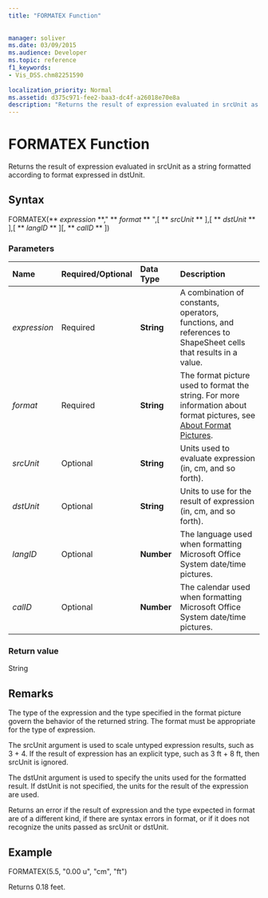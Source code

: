 ```yaml
---
title: "FORMATEX Function"
 
 
manager: soliver
ms.date: 03/09/2015
ms.audience: Developer
ms.topic: reference
f1_keywords:
- Vis_DSS.chm82251590
 
localization_priority: Normal
ms.assetid: d375c971-fee2-baa3-dc4f-a26018e70e8a
description: "Returns the result of expression evaluated in srcUnit as a string formatted according to format expressed in dstUnit."
---
```


# FORMATEX Function

Returns the result of expression evaluated in srcUnit as a string formatted according to format expressed in dstUnit.
  
## Syntax

FORMATEX(** *expression* **," ** *format* ** ",[ ** *srcUnit* ** ],[ ** *dstUnit* ** ],[ ** *langID* ** ][, ** *calID* ** ]) 
  
### Parameters

|**Name**|**Required/Optional**|**Data Type**|**Description**|
|:-----|:-----|:-----|:-----|
| _expression_ <br/> |Required  <br/> |**String** <br/> |A combination of constants, operators, functions, and references to ShapeSheet cells that results in a value.  <br/> |
| _format_ <br/> |Required  <br/> |**String** <br/> |The format picture used to format the string. For more information about format pictures, see [About Format Pictures](about-format-pictures.md).  <br/> |
| _srcUnit_ <br/> |Optional  <br/> |**String** <br/> | Units used to evaluate expression (in, cm, and so forth).  <br/> |
| _dstUnit_ <br/> |Optional  <br/> |**String** <br/> |Units to use for the result of expression (in, cm, and so forth).  <br/> |
| _langID_ <br/> |Optional  <br/> |**Number** <br/> |The language used when formatting Microsoft Office System date/time pictures.  <br/> |
| _calID_ <br/> |Optional  <br/> |**Number** <br/> |The calendar used when formatting Microsoft Office System date/time pictures.  <br/> |
   
### Return value

String
  
## Remarks

The type of the expression and the type specified in the format picture govern the behavior of the returned string. The format must be appropriate for the type of expression.
  
The srcUnit argument is used to scale untyped expression results, such as 3 + 4. If the result of expression has an explicit type, such as 3 ft + 8 ft, then srcUnit is ignored.
  
The dstUnit argument is used to specify the units used for the formatted result. If dstUnit is not specified, the units for the result of the expression are used.
  
Returns an error if the result of expression and the type expected in format are of a different kind, if there are syntax errors in format, or if it does not recognize the units passed as srcUnit or dstUnit.
  
## Example

FORMATEX(5.5, "0.00 u", "cm", "ft") 
  
Returns 0.18 feet. 
  

